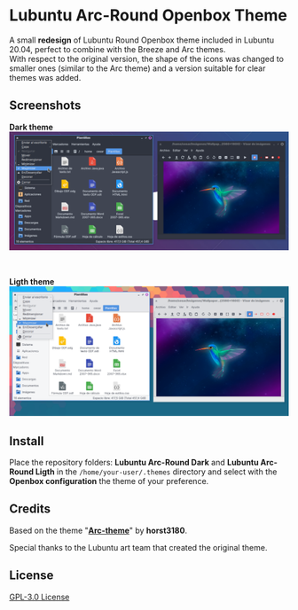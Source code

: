 # Lubuntu Arc-Round Openbox Theme

A small **redesign** of Lubuntu Round Openbox theme included in Lubuntu 20.04, perfect to combine with the Breeze and Arc themes.<br> 
With respect to the original version, the shape of the icons was changed to smaller ones (similar to the Arc theme) and a version suitable for clear themes was added.

## Screenshots

**Dark theme**
![Dark theme](./Screenshots/Lubuntu%20Arc-Round%20Dark.png)

<br>

**Ligth theme**
![Ligth theme](./Screenshots/Lubuntu%20Arc-Round%20Ligth.png)

## Install
Place the repository folders: **Lubuntu Arc-Round Dark** and **Lubuntu Arc-Round Ligth** in the <code>/home/your-user/.themes</code> directory and select with the **Openbox configuration** the theme of your preference.

## Credits

Based on the theme "[**Arc-theme**](https://github.com/horst3180/arc-theme)" by **horst3180**.

Special thanks to the Lubuntu art team that created the original theme.

## License

[GPL-3.0 License ](./LICENSE)
